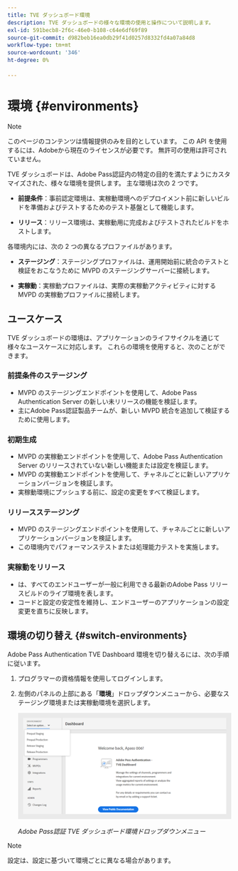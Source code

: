 ```yaml
---
title: TVE ダッシュボード環境
description: TVE ダッシュボードの様々な環境の使用と操作について説明します。
exl-id: 591becb8-2f6c-46e0-b108-c64e6df69f89
source-git-commit: d982beb16ea0db29f41d0257d8332fd4a07a84d8
workflow-type: tm+mt
source-wordcount: '346'
ht-degree: 0%

---
```


# 環境 {#environments}

>[!NOTE]
>
>このページのコンテンツは情報提供のみを目的としています。 この API を使用するには、Adobeから現在のライセンスが必要です。 無許可の使用は許可されていません。

TVE ダッシュボードは、Adobe Pass認証内の特定の目的を満たすようにカスタマイズされた、様々な環境を提供します。 主な環境は次の 2 つです。

* **前提条件**：事前認定環境は、実稼動環境へのデプロイメント前に新しいビルドを準備およびテストするためのテスト基盤として機能します。

* **リリース**：リリース環境は、実稼動用に完成およびテストされたビルドをホストします。

各環境内には、次の 2 つの異なるプロファイルがあります。

* **ステージング**：ステージングプロファイルは、運用開始前に統合のテストと検証をおこなうために MVPD のステージングサーバーに接続します。

* **実稼動**：実稼動プロファイルは、実際の実稼動アクティビティに対する MVPD の実稼動プロファイルに接続します。

## ユースケース

TVE ダッシュボードの環境は、アプリケーションのライフサイクルを通じて様々なユースケースに対応します。 これらの環境を使用すると、次のことができます。

### 前提条件のステージング

* MVPD のステージングエンドポイントを使用して、Adobe Pass Authentication Server の新しい未リリースの機能を検証します。
* 主にAdobe Pass認証製品チームが、新しい MVPD 統合を追加して検証するために使用します。

### 初期生成

* MVPD の実稼動エンドポイントを使用して、Adobe Pass Authentication Server のリリースされていない新しい機能または設定を検証します。
* MVPD の実稼動エンドポイントを使用して、チャネルごとに新しいアプリケーションバージョンを検証します。
* 実稼動環境にプッシュする前に、設定の変更をすべて検証します。

### リリースステージング

* MVPD のステージングエンドポイントを使用して、チャネルごとに新しいアプリケーションバージョンを検証します。
* この環境内でパフォーマンステストまたは処理能力テストを実施します。

### 実稼動をリリース

* は、すべてのエンドユーザーが一般に利用できる最新のAdobe Pass リリースビルドのライブ環境を表します。
* コードと設定の安定性を維持し、エンドユーザーのアプリケーションの設定変更を直ちに反映します。

## 環境の切り替え {#switch-environments}

Adobe Pass Authentication TVE Dashboard 環境を切り替えるには、次の手順に従います。

1. プログラマーの資格情報を使用してログインします。

1. 左側のパネルの上部にある「**環境**」ドロップダウンメニューから、必要なステージング環境または実稼動環境を選択します。

   ![TVE ダッシュボード環境ドロップダウン ](../assets/tve-dashboard/new-tve-dashboard/dashboard/dashboard-environment-menu.png)

   *Adobe Pass認証 TVE ダッシュボード環境ドロップダウンメニュー*

>[!NOTE]
>
> 設定は、設定に基づいて環境ごとに異なる場合があります。
